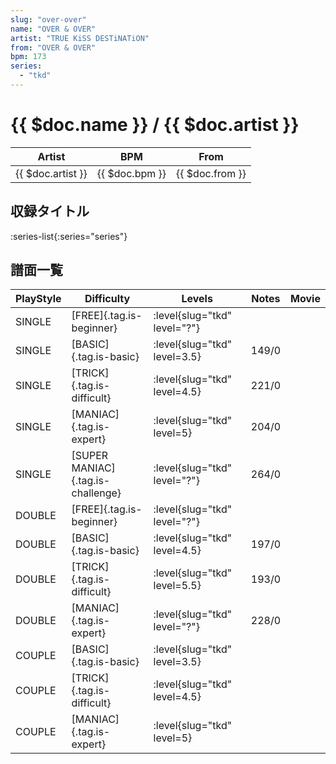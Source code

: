 ```yaml
---
slug: "over-over"
name: "OVER & OVER"
artist: "TRUE KiSS DESTiNATiON"
from: "OVER & OVER"
bpm: 173
series:
  - "tkd"
---
```


# {{ $doc.name }} / {{ $doc.artist }}

|Artist|BPM|From|
|------|---|----|
|{{ $doc.artist }}|{{ $doc.bpm }}|{{ $doc.from }}|

## 収録タイトル

:series-list{:series="series"}

## 譜面一覧

|PlayStyle|Difficulty|Levels|Notes|Movie|
|---------|----------|------|-----|-----|
|SINGLE|[FREE]{.tag.is-beginner}|:level{slug="tkd" level="?"}|||
|SINGLE|[BASIC]{.tag.is-basic}|:level{slug="tkd" level=3.5}|149/0||
|SINGLE|[TRICK]{.tag.is-difficult}|:level{slug="tkd" level=4.5}|221/0||
|SINGLE|[MANIAC]{.tag.is-expert}|:level{slug="tkd" level=5}|204/0||
|SINGLE|[SUPER MANIAC]{.tag.is-challenge}|:level{slug="tkd" level="?"}|264/0||
|DOUBLE|[FREE]{.tag.is-beginner}|:level{slug="tkd" level="?"}|||
|DOUBLE|[BASIC]{.tag.is-basic}|:level{slug="tkd" level=4.5}|197/0||
|DOUBLE|[TRICK]{.tag.is-difficult}|:level{slug="tkd" level=5.5}|193/0||
|DOUBLE|[MANIAC]{.tag.is-expert}|:level{slug="tkd" level="?"}|228/0||
|COUPLE|[BASIC]{.tag.is-basic}|:level{slug="tkd" level=3.5}|||
|COUPLE|[TRICK]{.tag.is-difficult}|:level{slug="tkd" level=4.5}|||
|COUPLE|[MANIAC]{.tag.is-expert}|:level{slug="tkd" level=5}|||
